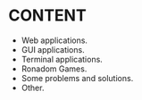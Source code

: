 # CONTENT
* Web applications.
* GUI applications.
* Terminal applications.
* Ronadom Games.
* Some problems and solutions.
* <div color="red"> Other. </div>
